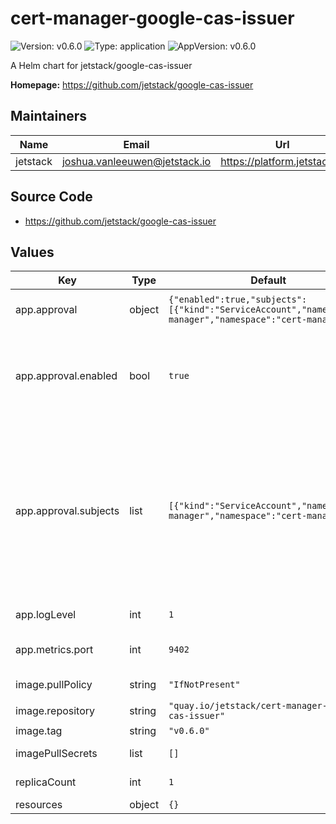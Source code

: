 # cert-manager-google-cas-issuer

![Version: v0.6.0](https://img.shields.io/badge/Version-v0.6.0-informational?style=flat-square) ![Type: application](https://img.shields.io/badge/Type-application-informational?style=flat-square) ![AppVersion: v0.6.0](https://img.shields.io/badge/AppVersion-v0.6.0-informational?style=flat-square)

A Helm chart for jetstack/google-cas-issuer

**Homepage:** <https://github.com/jetstack/google-cas-issuer>

## Maintainers

| Name | Email | Url |
| ---- | ------ | --- |
| jetstack | <joshua.vanleeuwen@jetstack.io> | <https://platform.jetstack.io> |

## Source Code

* <https://github.com/jetstack/google-cas-issuer>

## Values

| Key | Type | Default | Description |
|-----|------|---------|-------------|
| app.approval | object | `{"enabled":true,"subjects":[{"kind":"ServiceAccount","name":"cert-manager","namespace":"cert-manager"}]}` | Handle RBAC permissions for approving Google CAS issuer CertificateRequests. |
| app.approval.enabled | bool | `true` | enabled determines whether the ClusterRole and ClusterRoleBinding for approval is created. You will want to disable this if you are managing approval RBAC elsewhere from this chart, for example if you create them separately for all installed issuers. |
| app.approval.subjects | list | `[{"kind":"ServiceAccount","name":"cert-manager","namespace":"cert-manager"}]` | subjects is the subject that the approval RBAC permissions will be bound to. Here we are binding them to cert-manager's ServiceAccount so that the default approve all approver has the permissions to do so. You will want to change this subject to approver-policy's ServiceAccount if using that project (recommended).   https://cert-manager.io/docs/projects/approver-policy   name: cert-manager-approver-policy   namespace: cert-manager |
| app.logLevel | int | `1` | Verbosity of google-cas-issuer logging. |
| app.metrics.port | int | `9402` | Port for exposing Prometheus metrics on 0.0.0.0 on path '/metrics'. |
| image.pullPolicy | string | `"IfNotPresent"` | Kubernetes imagePullPolicy on Deployment. |
| image.repository | string | `"quay.io/jetstack/cert-manager-google-cas-issuer"` | Target image repository. |
| image.tag | string | `"v0.6.0"` | Target image version tag. |
| imagePullSecrets | list | `[]` | Optional secrets used for pulling the google-cas-issuer container image. |
| replicaCount | int | `1` | Number of replicas of google-cas-issuer to run. |
| resources | object | `{}` |  |

